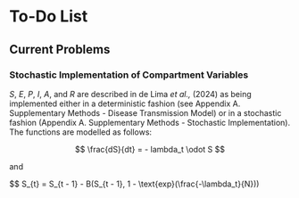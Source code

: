 # To-Do List

## Current Problems

### Stochastic Implementation of Compartment Variables

$S$, $E$, $P$, $I$, $A$, and $R$ are described in de Lima *et al.,* (2024) as being implemented either in a deterministic fashion (see Appendix A. Supplementary Methods - Disease Transmission Model) or in a stochastic fashion (Appendix A. Supplementary Methods - Stochastic Implementation). The functions are modelled as follows:

$$
\frac{dS}{dt} = - lambda_t \odot S
$$

and 

$$
S_{t} = S_{t - 1} - B(S_{t - 1}, 1 - \text{exp}(\frac{-\lambda_t}{N}))